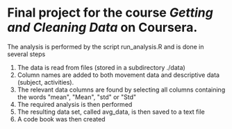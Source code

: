 # Final project for the course *Getting and Cleaning Data* on Coursera.

The analysis is performed by the script run_analysis.R and is done in several steps

1. The data is read from files (stored in a subdirectory ./data)
2. Column names are added to both movement data and descriptive data (subject, activities).
3. The relevant data columns are found by selecting all columns containing the words "mean", "Mean", "std" or "Std"
4. The required analysis is then performed
5. The resulting data set, called avg_data, is then saved to a text file
6. A code book was then created
